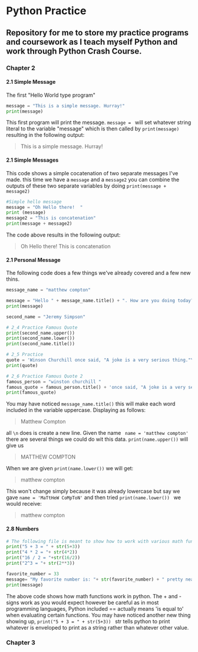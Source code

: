# Python Practice

## Repository for me to store my practice programs and coursework as I teach myself Python and work through Python Crash Course.


### Chapter 2

#### 2.1 Simple Message
The first "Hello World type program"

```python
message = "This is a simple message. Hurray!"
print(message)
```

This first program will print the message. `message = ` will set whatever string literal to the variable "message" which is then called by `print(message)` resulting in the following output:

>This is a simple message. Hurray!


#### 2.1 Simple Messages

This code shows a simple cocatenation of two separate messages I've made.
this time we have a `message` and a `message2` you can combine the outputs of these two separate variables by doing `print(message + message2)`

```python
#Simple hello message
message = "Oh Hello there!  "
print (message)
message2 = "This is concatenation"
print(message + message2)
```
The code above results in the following output:

>Oh Hello there! This is concatenation


#### 2.1 Personal Message

The following code does a few things we've already covered and a few new thins.

```python
message_name = "matthew compton"

message = "Hello " + message_name.title() + ". How are you doing today?\nWould you like to learn some Python?"
print(message)

second_name = "Jeremy Simpson"

# 2_4 Practice Famous Quote
print(second_name.upper())
print(second_name.lower())
print(second_name.title())

# 2_5 Practice
quote = 'Winson Churchill once said, "A joke is a very serious thing."\n'
print(quote)

# 2_6 Practice Famous Quote 2
famous_person = "winston churchill "
famous_quote = famous_person.title() + 'once said, "A joke is a very serious thing."\n'
print(famous_quote)
```



You may have noticed ```message_name.title()```  this will make each word included in the variable uppercase. Displaying as follows:

>Matthew Compton

all  ```\n```  does is create a new line. Given the name  ``` name = 'matthew compton'```  there are several things we could do wit this data.  ```print(name.upper())```  will give us 

>MATTHEW COMPTON

When we are given  ```print(name.lower())```  we will get:

>matthew compton

This won't change simply because it was already lowercase but say we gave  ``` name = 'MaTtHeW CoMpToN' ```  and then tried  ```print(name.lower()) ```  we would receive:

>matthew compton


#### 2.8 Numbers

```python
# The following file is meant to show how to work with various math functions in Python, as well as properly including numerical results in a string
print("5 + 3 = " + str(5+3))
print("4 * 2 = "+ str(4*2))
print("16 / 2 = "+str(16/2))
print("2^3 = "+ str(2**3))

favorite_number = 33
message= "My favorite number is: "+ str(favorite_number) + " pretty neat huh?"
print(message)
```

The above code shows how math functions work in python. The + and - signs work as you would expect however be careful as in most programming languages, Python included == actually means 'is equal to' when evaluating certain functions. You may have noticed another new thing showing up, ```print("5 + 3 = " + str(5+3)) ``` str tells python to print whatever is enveloped to print as a string rather than whatever other value.

### Chapter 3

